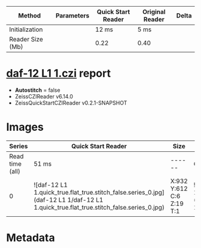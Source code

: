 |  Method            | Parameters       | Quick Start Reader | Original Reader | Delta  |
| -------------------|------------------|--------------------|-----------------|------- |
| Initialization     |                  |12 ms|5 ms|        |
| Reader Size (Mb)     |                  |0.22|0.40|        |
# [daf-12 L1 1.czi](https://zenodo.org/record/5602160/files/daf-12%20L1%201.czi) report
 - **Autostitch** = false
 - ZeissCZIReader v6.14.0
 - ZeissQuickStartCZIReader v0.2.1-SNAPSHOT

# Images 

| Series            | Quick Start Reader | Size | Original Reader | Size | #Diffs |
|-------------------|--------------------|------|-----------------|------|--------|
| Read time (all)   |51 ms|------|69 ms|------|--------|
|0|![daf-12 L1 1.quick_true.flat_true.stitch_false.series_0.jpg](daf-12 L1 1/daf-12 L1 1.quick_true.flat_true.stitch_false.series_0.jpg)|X:932<br>Y:612<br>C:6<br>Z:19<br>T:1|![daf-12 L1 1.quick_false.flat_true.stitch_false.series_0.jpg](daf-12 L1 1/daf-12 L1 1.quick_false.flat_true.stitch_false.series_0.jpg)|X:932<br>Y:612<br>C:6<br>Z:19<br>T:1|0|

# Metadata

